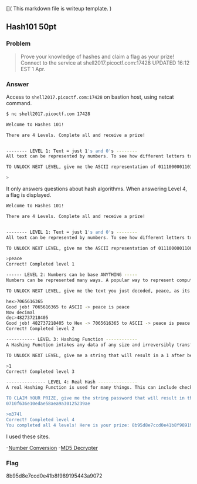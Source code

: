 [](
  This markdown file is writeup template.
)
## Hash101 50pt

### Problem
> Prove your knowledge of hashes and claim a flag as your prize! Connect to the service at shell2017.picoctf.com:17428
UPDATED 16:12 EST 1 Apr.

### Answer
Access to `shell2017.picoctf.com:17428` on bastion host, using netcat command.

```bash
$ nc shell2017.picoctf.com 17428

Welcome to Hashes 101!

There are 4 Levels. Complete all and receive a prize!


-------- LEVEL 1: Text = just 1's and 0's --------
All text can be represented by numbers. To see how different letters translate to numbers, go to http://www.asciitable.com/

TO UNLOCK NEXT LEVEL, give me the ASCII representation of 0111000001101100011000010110100101100100

>
```

It only answers questions about hash algorithms. When answering Level 4, a flag is displayed.

```bash
Welcome to Hashes 101!

There are 4 Levels. Complete all and receive a prize!


-------- LEVEL 1: Text = just 1's and 0's --------
All text can be represented by numbers. To see how different letters translate to numbers, go to http://www.asciitable.com/

TO UNLOCK NEXT LEVEL, give me the ASCII representation of 0111000001100101011000010110001101100101

>peace
Correct! Completed level 1

------ LEVEL 2: Numbers can be base ANYTHING -----
Numbers can be represented many ways. A popular way to represent computer data is in base 16 or 'hex' since it lines up with bytes very well (2 hex characters = 8 binary bits). Other formats include base64, binary, and just regular base10 (decimal)! In a way, that ascii chart represents a system where all text can be seen as "base128" (not including the Extended ASCII codes)

TO UNLOCK NEXT LEVEL, give me the text you just decoded, peace, as its hex equivalent, and then the decimal equivalent of that hex number ("foo" -> 666f6f -> 6713199)

hex>7065616365            
Good job! 7065616365 to ASCII -> peace is peace
Now decimal
dec>482737218405
Good job! 482737218405 to Hex -> 7065616365 to ASCII -> peace is peace
Correct! Completed level 2
```




```bash
----------- LEVEL 3: Hashing Function ------------
A Hashing Function intakes any data of any size and irreversibly transforms it to a fixed length number. For example, a simple Hashing Function could be to add up the sum of all the values of all the bytes in the data and get the remainder after dividing by 16 (modulus 16)

TO UNLOCK NEXT LEVEL, give me a string that will result in a 1 after being transformed with the mentioned example hashing function

>1
Correct! Completed level 3

--------------- LEVEL 4: Real Hash ---------------
A real Hashing Function is used for many things. This can include checking to ensure a file has not been changed (its hash value would change if any part of it is changed). An important use of hashes is for storing passwords because a Hashing Function cannot be reversed to find the initial data. Therefore if someone steals the hashes, they must try many different inputs to see if they can "crack" it to find what password yields the same hash. Normally, this is too much work (if the password is long enough). But many times, people's passwords are easy to guess... Brute forcing this hash yourself is not a good idea, but there is a strong possibility that, if the password is weak, this hash has been cracked by someone before. Try looking for websites that have stored already cracked hashes.

TO CLAIM YOUR PRIZE, give me the string password that will result in this MD5 hash (MD5, like most hashes, are represented as hex digits):
0710f636e10edae58aea9a30125239ae

>m374l
Correct! Completed level 4
You completed all 4 levels! Here is your prize: 8b95d8e7ccd0e41b8f989195443a9072
```
I used these sites.

-[Number Conversion](http://www.rapidtables.com/convert/number/index.htm)
-[MD5 Decrypter](https://hashkiller.co.uk/md5-decrypter.aspx)

### Flag
8b95d8e7ccd0e41b8f989195443a9072

